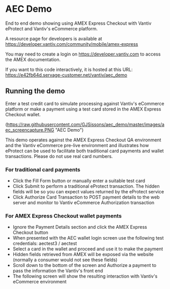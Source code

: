 # AEC Demo
End to end demo showing using AMEX Express Checkout with Vantiv eProtect and Vantiv's eCommerce platform.

A resource page for developers is available at https://developer.vantiv.com/community/mobile/amex-express

You may need to create a login on https://developer.vantiv.com to access the AMEX documentation.

If you want to this code interactively, it is hosted at this URL: https://e42fb64d.servage-customer.net/vantiv/aec_demo

## Running the demo

Enter a test credit card to simulate processing against Vantiv's eCommerce platform or make a payment using a test card stored in the AMEX Express Checkout wallet.

(https://raw.githubusercontent.com/GJSissons/aec_demo/master/images/aec_screencapture.PNG "AEC Demo")

This demo operates against the AMEX Express Checkout QA environment and the Vantiv eCommerce pre-live environment and illustrates how eProtect can be used to facilitate both traditional card payments and wallet transactions. Please do not use real card numbers.

### For traditional card payments
* Click the Fill Form button or manually enter a suitable test card
* Click Submit to perform a traditional eProtect transaction. The hidden fields will be so you can expect values returned by the eProtect service
* Click Authorize Card Transaction to POST payment details to the web server and monitor to Vantiv eCommerce Authorization transaction

### For AMEX Express Checkout wallet payments
* Ignore the Payment Details section and click the AMEX Express Checkout button
* When presented with the AEC wallet login screen use the following test credentials: aectest3 / aectest
* Select a card in the wallet and proceed and use it to make the payment
* Hidden fields retrieved from AMEX will be exposed via the website (normally a consumer would not see these fields)
* Scroll down to the bottom of the screen and Authorize a payment to pass the information the Vantiv's front end
* The following screen will show the resulting interaction with Vantiv's eCommerce environment

